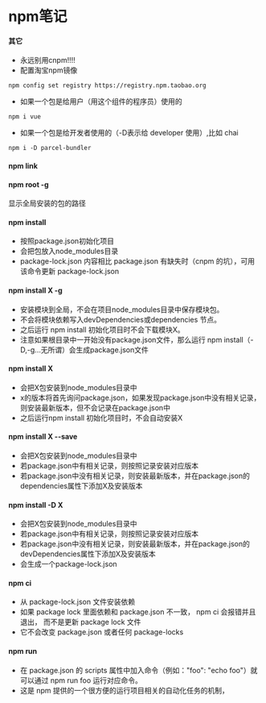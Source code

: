 # npm笔记

#### 其它
* 永远别用cnpm!!!!
* 配置淘宝npm镜像
```
npm config set registry https://registry.npm.taobao.org
```
* 如果一个包是给用户（用这个组件的程序员）使用的
```
npm i vue
```
* 如果一个包是给开发者使用的（-D表示给 developer 使用）,比如 chai
```
npm i -D parcel-bundler
```  
   
#### npm link   

#### npm root -g
显示全局安装的包的路径

#### npm install
* 按照package.json初始化项目
* 会把包放入node_modules目录
* package-lock.json 内容相比 package.json 有缺失时（cnpm 的坑），可用该命令更新 package-lock.json

#### npm install X -g
* 安装模块到全局，不会在项目node_modules目录中保存模块包。
* 不会将模块依赖写入devDependencies或dependencies 节点。
* 之后运行 npm install 初始化项目时不会下载模块X。
* 注意如果根目录中一开始没有package.json文件，那么运行 npm install（-D,-g...无所谓）会生成package.json文件

#### npm install X
* 会把X包安装到node_modules目录中
* x的版本将首先询问package.json，如果发现package.json中没有相关记录，则安装最新版本，但不会记录在package.json中
* 之后运行npm install 初始化项目时，不会自动安装X

#### npm install X --save
* 会把X包安装到node_modules目录中
* 若package.json中有相关记录，则按照记录安装对应版本
* 若package.json中没有相关记录，则安装最新版本，并在package.json的dependencies属性下添加X及安装版本

#### npm install -D X
* 会把X包安装到node_modules目录中
* 若package.json中有相关记录，则按照记录安装对应版本
* 若package.json中没有相关记录，则安装最新版本，并在package.json的devDependencies属性下添加X及安装版本
* 会生成一个package-lock.json

#### npm ci
* 从 package-lock.json 文件安装依赖
* 如果 package lock 里面依赖和 package.json 不一致， npm ci 会报错并且退出， 而不是更新 package lock 文件
* 它不会改变 package.json 或者任何 package-locks

#### npm run
* 在 package.json 的 scripts 属性中加入命令（例如："foo": "echo foo"）就可以通过 npm run foo 运行对应命令。
* 这是 npm 提供的一个很方便的运行项目相关的自动化任务的机制，

